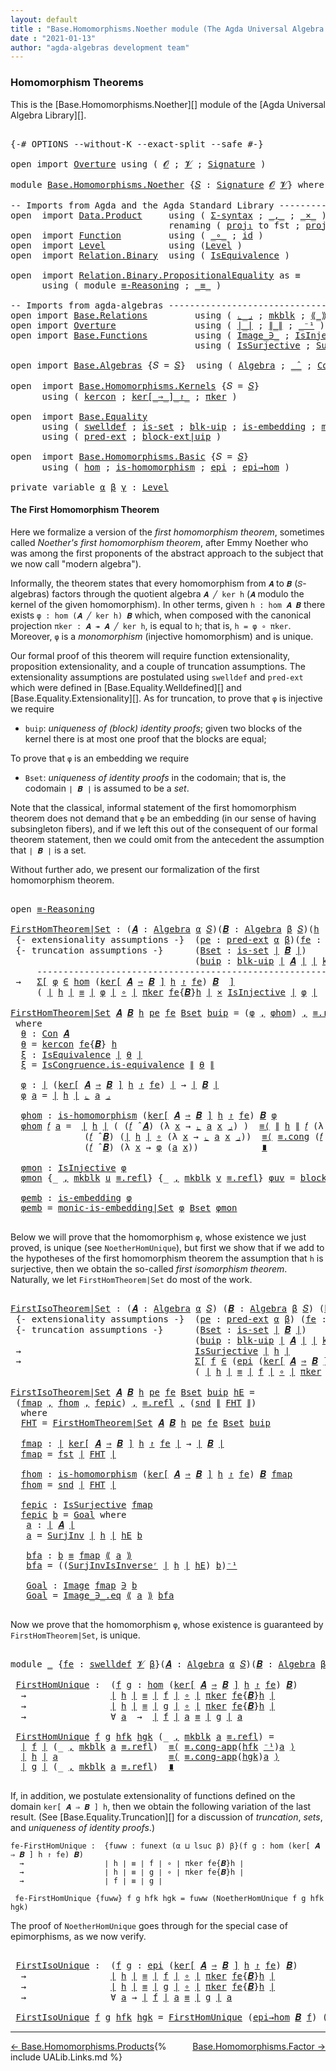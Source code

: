 ```yaml
---
layout: default
title : "Base.Homomorphisms.Noether module (The Agda Universal Algebra Library)"
date : "2021-01-13"
author: "agda-algebras development team"
---
```


### <a id="homomorphism-theorems">Homomorphism Theorems</a>

This is the [Base.Homomorphisms.Noether][] module of the [Agda Universal Algebra Library][].

<pre class="Agda">

<a id="337" class="Symbol">{-#</a> <a id="341" class="Keyword">OPTIONS</a> <a id="349" class="Pragma">--without-K</a> <a id="361" class="Pragma">--exact-split</a> <a id="375" class="Pragma">--safe</a> <a id="382" class="Symbol">#-}</a>

<a id="387" class="Keyword">open</a> <a id="392" class="Keyword">import</a> <a id="399" href="Overture.html" class="Module">Overture</a> <a id="408" class="Keyword">using</a> <a id="414" class="Symbol">(</a> <a id="416" href="Overture.Signatures.html#520" class="Generalizable">𝓞</a> <a id="418" class="Symbol">;</a> <a id="420" href="Overture.Signatures.html#522" class="Generalizable">𝓥</a> <a id="422" class="Symbol">;</a> <a id="424" href="Overture.Signatures.html#3171" class="Function">Signature</a> <a id="434" class="Symbol">)</a>

<a id="437" class="Keyword">module</a> <a id="444" href="Base.Homomorphisms.Noether.html" class="Module">Base.Homomorphisms.Noether</a> <a id="471" class="Symbol">{</a><a id="472" href="Base.Homomorphisms.Noether.html#472" class="Bound">𝑆</a> <a id="474" class="Symbol">:</a> <a id="476" href="Overture.Signatures.html#3171" class="Function">Signature</a> <a id="486" href="Overture.Signatures.html#520" class="Generalizable">𝓞</a> <a id="488" href="Overture.Signatures.html#522" class="Generalizable">𝓥</a><a id="489" class="Symbol">}</a> <a id="491" class="Keyword">where</a>

<a id="498" class="Comment">-- Imports from Agda and the Agda Standard Library ---------------------------------------</a>
<a id="589" class="Keyword">open</a>  <a id="595" class="Keyword">import</a> <a id="602" href="Data.Product.html" class="Module">Data.Product</a>     <a id="619" class="Keyword">using</a> <a id="625" class="Symbol">(</a> <a id="627" href="Data.Product.html#916" class="Function">Σ-syntax</a> <a id="636" class="Symbol">;</a> <a id="638" href="Agda.Builtin.Sigma.html#236" class="InductiveConstructor Operator">_,_</a> <a id="642" class="Symbol">;</a> <a id="644" href="Data.Product.html#1167" class="Function Operator">_×_</a> <a id="648" class="Symbol">)</a>
                              <a id="680" class="Keyword">renaming</a> <a id="689" class="Symbol">(</a> <a id="691" href="Agda.Builtin.Sigma.html#252" class="Field">proj₁</a> <a id="697" class="Symbol">to</a> <a id="700" class="Field">fst</a> <a id="704" class="Symbol">;</a> <a id="706" href="Agda.Builtin.Sigma.html#264" class="Field">proj₂</a> <a id="712" class="Symbol">to</a> <a id="715" class="Field">snd</a> <a id="719" class="Symbol">)</a>
<a id="721" class="Keyword">open</a>  <a id="727" class="Keyword">import</a> <a id="734" href="Function.html" class="Module">Function</a>         <a id="751" class="Keyword">using</a> <a id="757" class="Symbol">(</a> <a id="759" href="Function.Base.html#1031" class="Function Operator">_∘_</a> <a id="763" class="Symbol">;</a> <a id="765" href="Function.Base.html#615" class="Function">id</a> <a id="768" class="Symbol">)</a>
<a id="770" class="Keyword">open</a>  <a id="776" class="Keyword">import</a> <a id="783" href="Level.html" class="Module">Level</a>            <a id="800" class="Keyword">using</a> <a id="806" class="Symbol">(</a><a id="807" href="Agda.Primitive.html#597" class="Postulate">Level</a> <a id="813" class="Symbol">)</a>
<a id="815" class="Keyword">open</a>  <a id="821" class="Keyword">import</a> <a id="828" href="Relation.Binary.html" class="Module">Relation.Binary</a>  <a id="845" class="Keyword">using</a> <a id="851" class="Symbol">(</a> <a id="853" href="Relation.Binary.Structures.html#1522" class="Record">IsEquivalence</a> <a id="867" class="Symbol">)</a>

<a id="870" class="Keyword">open</a>  <a id="876" class="Keyword">import</a> <a id="883" href="Relation.Binary.PropositionalEquality.html" class="Module">Relation.Binary.PropositionalEquality</a> <a id="921" class="Symbol">as</a> <a id="924" class="Module">≡</a>
      <a id="932" class="Keyword">using</a> <a id="938" class="Symbol">(</a> <a id="940" class="Keyword">module</a> <a id="947" href="Relation.Binary.PropositionalEquality.Core.html#2708" class="Module">≡-Reasoning</a> <a id="959" class="Symbol">;</a> <a id="961" href="Agda.Builtin.Equality.html#151" class="Datatype Operator">_≡_</a> <a id="965" class="Symbol">)</a>

<a id="968" class="Comment">-- Imports from agda-algebras --------------------------------------------------------------</a>
<a id="1061" class="Keyword">open</a> <a id="1066" class="Keyword">import</a> <a id="1073" href="Base.Relations.html" class="Module">Base.Relations</a>         <a id="1096" class="Keyword">using</a> <a id="1102" class="Symbol">(</a> <a id="1104" href="Base.Relations.Quotients.html#5628" class="Function Operator">⌞_⌟</a> <a id="1108" class="Symbol">;</a> <a id="1110" href="Base.Relations.Quotients.html#4830" class="InductiveConstructor">mkblk</a> <a id="1116" class="Symbol">;</a> <a id="1118" href="Base.Relations.Quotients.html#5437" class="Function Operator">⟪_⟫</a> <a id="1122" class="Symbol">)</a>
<a id="1124" class="Keyword">open</a> <a id="1129" class="Keyword">import</a> <a id="1136" href="Overture.html" class="Module">Overture</a>               <a id="1159" class="Keyword">using</a> <a id="1165" class="Symbol">(</a> <a id="1167" href="Overture.Basic.html#4303" class="Function Operator">∣_∣</a> <a id="1171" class="Symbol">;</a> <a id="1173" href="Overture.Basic.html#4341" class="Function Operator">∥_∥</a> <a id="1177" class="Symbol">;</a> <a id="1179" href="Overture.Basic.html#4897" class="Function Operator">_⁻¹</a> <a id="1183" class="Symbol">)</a>
<a id="1185" class="Keyword">open</a> <a id="1190" class="Keyword">import</a> <a id="1197" href="Base.Functions.html" class="Module">Base.Functions</a>         <a id="1220" class="Keyword">using</a> <a id="1226" class="Symbol">(</a> <a id="1228" href="Base.Functions.Inverses.html#1136" class="Datatype Operator">Image_∋_</a> <a id="1237" class="Symbol">;</a> <a id="1239" href="Base.Functions.Injective.html#1273" class="Function">IsInjective</a> <a id="1251" class="Symbol">;</a> <a id="1253" href="Base.Functions.Surjective.html#2378" class="Function">SurjInv</a> <a id="1261" class="Symbol">)</a>
                                   <a id="1298" class="Keyword">using</a> <a id="1304" class="Symbol">(</a> <a id="1306" href="Base.Functions.Surjective.html#1759" class="Function">IsSurjective</a> <a id="1319" class="Symbol">;</a> <a id="1321" href="Base.Functions.Surjective.html#2688" class="Function">SurjInvIsInverseʳ</a> <a id="1339" class="Symbol">)</a>

<a id="1342" class="Keyword">open</a> <a id="1347" class="Keyword">import</a> <a id="1354" href="Base.Algebras.html" class="Module">Base.Algebras</a> <a id="1368" class="Symbol">{</a><a id="1369" class="Argument">𝑆</a> <a id="1371" class="Symbol">=</a> <a id="1373" href="Base.Homomorphisms.Noether.html#472" class="Bound">𝑆</a><a id="1374" class="Symbol">}</a>  <a id="1377" class="Keyword">using</a> <a id="1383" class="Symbol">(</a> <a id="1385" href="Base.Algebras.Basic.html#3051" class="Function">Algebra</a> <a id="1393" class="Symbol">;</a> <a id="1395" href="Base.Algebras.Basic.html#6152" class="Function Operator">_̂_</a> <a id="1399" class="Symbol">;</a> <a id="1401" href="Base.Algebras.Congruences.html#1999" class="Function">Con</a> <a id="1405" class="Symbol">;</a> <a id="1407" href="Base.Algebras.Congruences.html#1828" class="Record">IsCongruence</a> <a id="1420" class="Symbol">)</a>

<a id="1423" class="Keyword">open</a>  <a id="1429" class="Keyword">import</a> <a id="1436" href="Base.Homomorphisms.Kernels.html" class="Module">Base.Homomorphisms.Kernels</a> <a id="1463" class="Symbol">{</a><a id="1464" class="Argument">𝑆</a> <a id="1466" class="Symbol">=</a> <a id="1468" href="Base.Homomorphisms.Noether.html#472" class="Bound">𝑆</a><a id="1469" class="Symbol">}</a>
      <a id="1477" class="Keyword">using</a> <a id="1483" class="Symbol">(</a> <a id="1485" href="Base.Homomorphisms.Kernels.html#2368" class="Function">kercon</a> <a id="1492" class="Symbol">;</a> <a id="1494" href="Base.Homomorphisms.Kernels.html#2774" class="Function Operator">ker[_⇒_]_↾_</a> <a id="1506" class="Symbol">;</a> <a id="1508" href="Base.Homomorphisms.Kernels.html#4274" class="Function">πker</a> <a id="1513" class="Symbol">)</a>

<a id="1516" class="Keyword">open</a>  <a id="1522" class="Keyword">import</a> <a id="1529" href="Base.Equality.html" class="Module">Base.Equality</a>
      <a id="1549" class="Keyword">using</a> <a id="1555" class="Symbol">(</a> <a id="1557" href="Base.Equality.Welldefined.html#2509" class="Function">swelldef</a> <a id="1566" class="Symbol">;</a> <a id="1568" href="Base.Equality.Truncation.html#6603" class="Function">is-set</a> <a id="1575" class="Symbol">;</a> <a id="1577" href="Base.Equality.Truncation.html#10874" class="Function">blk-uip</a> <a id="1585" class="Symbol">;</a> <a id="1587" href="Base.Equality.Truncation.html#7378" class="Function">is-embedding</a> <a id="1600" class="Symbol">;</a> <a id="1602" href="Base.Equality.Truncation.html#9443" class="Function">monic-is-embedding|Set</a> <a id="1625" class="Symbol">)</a>
      <a id="1633" class="Keyword">using</a> <a id="1639" class="Symbol">(</a> <a id="1641" href="Base.Equality.Extensionality.html#3021" class="Function">pred-ext</a> <a id="1650" class="Symbol">;</a> <a id="1652" href="Base.Equality.Extensionality.html#4611" class="Function">block-ext|uip</a> <a id="1666" class="Symbol">)</a>

<a id="1669" class="Keyword">open</a>  <a id="1675" class="Keyword">import</a> <a id="1682" href="Base.Homomorphisms.Basic.html" class="Module">Base.Homomorphisms.Basic</a> <a id="1707" class="Symbol">{</a><a id="1708" class="Argument">𝑆</a> <a id="1710" class="Symbol">=</a> <a id="1712" href="Base.Homomorphisms.Noether.html#472" class="Bound">𝑆</a><a id="1713" class="Symbol">}</a>
      <a id="1721" class="Keyword">using</a> <a id="1727" class="Symbol">(</a> <a id="1729" href="Base.Homomorphisms.Basic.html#2738" class="Function">hom</a> <a id="1733" class="Symbol">;</a> <a id="1735" href="Base.Homomorphisms.Basic.html#2629" class="Function">is-homomorphism</a> <a id="1751" class="Symbol">;</a> <a id="1753" href="Base.Homomorphisms.Basic.html#4313" class="Function">epi</a> <a id="1757" class="Symbol">;</a> <a id="1759" href="Base.Homomorphisms.Basic.html#4774" class="Function">epi→hom</a> <a id="1767" class="Symbol">)</a>

<a id="1770" class="Keyword">private</a> <a id="1778" class="Keyword">variable</a> <a id="1787" href="Base.Homomorphisms.Noether.html#1787" class="Generalizable">α</a> <a id="1789" href="Base.Homomorphisms.Noether.html#1789" class="Generalizable">β</a> <a id="1791" href="Base.Homomorphisms.Noether.html#1791" class="Generalizable">γ</a> <a id="1793" class="Symbol">:</a> <a id="1795" href="Agda.Primitive.html#597" class="Postulate">Level</a>
</pre>


#### <a id="the-first-homomorphism-theorem">The First Homomorphism Theorem</a>

Here we formalize a version of the *first homomorphism theorem*, sometimes called
*Noether's first homomorphism theorem*, after Emmy Noether who was among the first
proponents of the abstract approach to the subject that we now call "modern algebra").

Informally, the theorem states that every homomorphism from `𝑨` to `𝑩` (`𝑆`-algebras)
factors through the quotient algebra `𝑨 ╱ ker h` (`𝑨` modulo the kernel of the given
homomorphism).  In other terms, given `h : hom 𝑨 𝑩` there exists `φ : hom (𝑨 ╱ ker h) 𝑩`
which, when composed with the canonical projection `πker : 𝑨 ↠ 𝑨 ╱ ker h`, is equal to
`h`; that is, `h = φ ∘ πker`.  Moreover, `φ` is a *monomorphism* (injective homomorphism)
and is unique.

Our formal proof of this theorem will require function extensionality, proposition
extensionality, and a couple of truncation assumptions.  The extensionality
assumptions are postulated using `swelldef` and `pred-ext` which were defined
in [Base.Equality.Welldefined][] and [Base.Equality.Extensionality][]. As for
truncation, to prove that `φ` is injective we require

+   `buip`: *uniqueness of (block) identity proofs*; given two blocks of the kernel
    there is at most one proof that the blocks are equal;

To prove that `φ` is an embedding we require

+  `Bset`: *uniqueness of identity proofs* in the codomain; that is, the codomain
   `∣ 𝑩 ∣` is assumed to be a *set*.

Note that the classical, informal statement of the first homomorphism theorem does not
demand that `φ` be an embedding (in our sense of having subsingleton fibers), and if
we left this out of the consequent of our formal theorem statement, then we could omit
from the antecedent the assumption that `∣ 𝑩 ∣` is a set.

Without further ado, we present our formalization of the first homomorphism theorem.

<pre class="Agda">

<a id="3697" class="Keyword">open</a> <a id="3702" href="Relation.Binary.PropositionalEquality.Core.html#2708" class="Module">≡-Reasoning</a>

<a id="FirstHomTheorem|Set"></a><a id="3715" href="Base.Homomorphisms.Noether.html#3715" class="Function">FirstHomTheorem|Set</a> <a id="3735" class="Symbol">:</a> <a id="3737" class="Symbol">(</a><a id="3738" href="Base.Homomorphisms.Noether.html#3738" class="Bound">𝑨</a> <a id="3740" class="Symbol">:</a> <a id="3742" href="Base.Algebras.Basic.html#3051" class="Function">Algebra</a> <a id="3750" href="Base.Homomorphisms.Noether.html#1787" class="Generalizable">α</a> <a id="3752" href="Base.Homomorphisms.Noether.html#472" class="Bound">𝑆</a><a id="3753" class="Symbol">)(</a><a id="3755" href="Base.Homomorphisms.Noether.html#3755" class="Bound">𝑩</a> <a id="3757" class="Symbol">:</a> <a id="3759" href="Base.Algebras.Basic.html#3051" class="Function">Algebra</a> <a id="3767" href="Base.Homomorphisms.Noether.html#1789" class="Generalizable">β</a> <a id="3769" href="Base.Homomorphisms.Noether.html#472" class="Bound">𝑆</a><a id="3770" class="Symbol">)(</a><a id="3772" href="Base.Homomorphisms.Noether.html#3772" class="Bound">h</a> <a id="3774" class="Symbol">:</a> <a id="3776" href="Base.Homomorphisms.Basic.html#2738" class="Function">hom</a> <a id="3780" href="Base.Homomorphisms.Noether.html#3738" class="Bound">𝑨</a> <a id="3782" href="Base.Homomorphisms.Noether.html#3755" class="Bound">𝑩</a><a id="3783" class="Symbol">)</a>
 <a id="3786" class="Comment">{- extensionality assumptions -}</a>  <a id="3820" class="Symbol">(</a><a id="3821" href="Base.Homomorphisms.Noether.html#3821" class="Bound">pe</a> <a id="3824" class="Symbol">:</a> <a id="3826" href="Base.Equality.Extensionality.html#3021" class="Function">pred-ext</a> <a id="3835" href="Base.Homomorphisms.Noether.html#1787" class="Generalizable">α</a> <a id="3837" href="Base.Homomorphisms.Noether.html#1789" class="Generalizable">β</a><a id="3838" class="Symbol">)(</a><a id="3840" href="Base.Homomorphisms.Noether.html#3840" class="Bound">fe</a> <a id="3843" class="Symbol">:</a> <a id="3845" href="Base.Equality.Welldefined.html#2509" class="Function">swelldef</a> <a id="3854" href="Base.Homomorphisms.Noether.html#488" class="Bound">𝓥</a> <a id="3856" href="Base.Homomorphisms.Noether.html#1789" class="Generalizable">β</a><a id="3857" class="Symbol">)</a>
 <a id="3860" class="Comment">{- truncation assumptions -}</a>      <a id="3894" class="Symbol">(</a><a id="3895" href="Base.Homomorphisms.Noether.html#3895" class="Bound">Bset</a> <a id="3900" class="Symbol">:</a> <a id="3902" href="Base.Equality.Truncation.html#6603" class="Function">is-set</a> <a id="3909" href="Overture.Basic.html#4303" class="Function Operator">∣</a> <a id="3911" href="Base.Homomorphisms.Noether.html#3755" class="Bound">𝑩</a> <a id="3913" href="Overture.Basic.html#4303" class="Function Operator">∣</a><a id="3914" class="Symbol">)</a>
                                   <a id="3951" class="Symbol">(</a><a id="3952" href="Base.Homomorphisms.Noether.html#3952" class="Bound">buip</a> <a id="3957" class="Symbol">:</a> <a id="3959" href="Base.Equality.Truncation.html#10874" class="Function">blk-uip</a> <a id="3967" href="Overture.Basic.html#4303" class="Function Operator">∣</a> <a id="3969" href="Base.Homomorphisms.Noether.html#3738" class="Bound">𝑨</a> <a id="3971" href="Overture.Basic.html#4303" class="Function Operator">∣</a> <a id="3973" href="Overture.Basic.html#4303" class="Function Operator">∣</a> <a id="3975" href="Base.Homomorphisms.Kernels.html#2368" class="Function">kercon</a> <a id="3982" href="Base.Homomorphisms.Noether.html#3840" class="Bound">fe</a> <a id="3985" class="Symbol">{</a><a id="3986" href="Base.Homomorphisms.Noether.html#3755" class="Bound">𝑩</a><a id="3987" class="Symbol">}</a> <a id="3989" href="Base.Homomorphisms.Noether.html#3772" class="Bound">h</a> <a id="3991" href="Overture.Basic.html#4303" class="Function Operator">∣</a><a id="3992" class="Symbol">)</a>
     <a id="3999" class="Comment">-------------------------------------------------------------------------</a>
 <a id="4074" class="Symbol">→</a>   <a id="4078" href="Data.Product.html#916" class="Function">Σ[</a> <a id="4081" href="Base.Homomorphisms.Noether.html#4081" class="Bound">φ</a> <a id="4083" href="Data.Product.html#916" class="Function">∈</a> <a id="4085" href="Base.Homomorphisms.Basic.html#2738" class="Function">hom</a> <a id="4089" class="Symbol">(</a><a id="4090" href="Base.Homomorphisms.Kernels.html#2774" class="Function Operator">ker[</a> <a id="4095" href="Base.Homomorphisms.Noether.html#3738" class="Bound">𝑨</a> <a id="4097" href="Base.Homomorphisms.Kernels.html#2774" class="Function Operator">⇒</a> <a id="4099" href="Base.Homomorphisms.Noether.html#3755" class="Bound">𝑩</a> <a id="4101" href="Base.Homomorphisms.Kernels.html#2774" class="Function Operator">]</a> <a id="4103" href="Base.Homomorphisms.Noether.html#3772" class="Bound">h</a> <a id="4105" href="Base.Homomorphisms.Kernels.html#2774" class="Function Operator">↾</a> <a id="4107" href="Base.Homomorphisms.Noether.html#3840" class="Bound">fe</a><a id="4109" class="Symbol">)</a> <a id="4111" href="Base.Homomorphisms.Noether.html#3755" class="Bound">𝑩</a>  <a id="4114" href="Data.Product.html#916" class="Function">]</a>
     <a id="4121" class="Symbol">(</a> <a id="4123" href="Overture.Basic.html#4303" class="Function Operator">∣</a> <a id="4125" href="Base.Homomorphisms.Noether.html#3772" class="Bound">h</a> <a id="4127" href="Overture.Basic.html#4303" class="Function Operator">∣</a> <a id="4129" href="Agda.Builtin.Equality.html#151" class="Datatype Operator">≡</a> <a id="4131" href="Overture.Basic.html#4303" class="Function Operator">∣</a> <a id="4133" href="Base.Homomorphisms.Noether.html#4081" class="Bound">φ</a> <a id="4135" href="Overture.Basic.html#4303" class="Function Operator">∣</a> <a id="4137" href="Function.Base.html#1031" class="Function Operator">∘</a> <a id="4139" href="Overture.Basic.html#4303" class="Function Operator">∣</a> <a id="4141" href="Base.Homomorphisms.Kernels.html#4274" class="Function">πker</a> <a id="4146" href="Base.Homomorphisms.Noether.html#3840" class="Bound">fe</a><a id="4148" class="Symbol">{</a><a id="4149" href="Base.Homomorphisms.Noether.html#3755" class="Bound">𝑩</a><a id="4150" class="Symbol">}</a><a id="4151" href="Base.Homomorphisms.Noether.html#3772" class="Bound">h</a> <a id="4153" href="Overture.Basic.html#4303" class="Function Operator">∣</a> <a id="4155" href="Data.Product.html#1167" class="Function Operator">×</a> <a id="4157" href="Base.Functions.Injective.html#1273" class="Function">IsInjective</a> <a id="4169" href="Overture.Basic.html#4303" class="Function Operator">∣</a> <a id="4171" href="Base.Homomorphisms.Noether.html#4081" class="Bound">φ</a> <a id="4173" href="Overture.Basic.html#4303" class="Function Operator">∣</a>  <a id="4176" href="Data.Product.html#1167" class="Function Operator">×</a>  <a id="4179" href="Base.Equality.Truncation.html#7378" class="Function">is-embedding</a> <a id="4192" href="Overture.Basic.html#4303" class="Function Operator">∣</a> <a id="4194" href="Base.Homomorphisms.Noether.html#4081" class="Bound">φ</a> <a id="4196" href="Overture.Basic.html#4303" class="Function Operator">∣</a>  <a id="4199" class="Symbol">)</a>

<a id="4202" href="Base.Homomorphisms.Noether.html#3715" class="Function">FirstHomTheorem|Set</a> <a id="4222" href="Base.Homomorphisms.Noether.html#4222" class="Bound">𝑨</a> <a id="4224" href="Base.Homomorphisms.Noether.html#4224" class="Bound">𝑩</a> <a id="4226" href="Base.Homomorphisms.Noether.html#4226" class="Bound">h</a> <a id="4228" href="Base.Homomorphisms.Noether.html#4228" class="Bound">pe</a> <a id="4231" href="Base.Homomorphisms.Noether.html#4231" class="Bound">fe</a> <a id="4234" href="Base.Homomorphisms.Noether.html#4234" class="Bound">Bset</a> <a id="4239" href="Base.Homomorphisms.Noether.html#4239" class="Bound">buip</a> <a id="4244" class="Symbol">=</a> <a id="4246" class="Symbol">(</a><a id="4247" href="Base.Homomorphisms.Noether.html#4389" class="Function">φ</a> <a id="4249" href="Agda.Builtin.Sigma.html#236" class="InductiveConstructor Operator">,</a> <a id="4251" href="Base.Homomorphisms.Noether.html#4450" class="Function">φhom</a><a id="4255" class="Symbol">)</a> <a id="4257" href="Agda.Builtin.Sigma.html#236" class="InductiveConstructor Operator">,</a> <a id="4259" href="Agda.Builtin.Equality.html#208" class="InductiveConstructor">≡.refl</a> <a id="4266" href="Agda.Builtin.Sigma.html#236" class="InductiveConstructor Operator">,</a> <a id="4268" href="Base.Homomorphisms.Noether.html#4712" class="Function">φmon</a> <a id="4273" href="Agda.Builtin.Sigma.html#236" class="InductiveConstructor Operator">,</a> <a id="4275" href="Base.Homomorphisms.Noether.html#4819" class="Function">φemb</a>
 <a id="4281" class="Keyword">where</a>
  <a id="4289" href="Base.Homomorphisms.Noether.html#4289" class="Function">θ</a> <a id="4291" class="Symbol">:</a> <a id="4293" href="Base.Algebras.Congruences.html#1999" class="Function">Con</a> <a id="4297" href="Base.Homomorphisms.Noether.html#4222" class="Bound">𝑨</a>
  <a id="4301" href="Base.Homomorphisms.Noether.html#4289" class="Function">θ</a> <a id="4303" class="Symbol">=</a> <a id="4305" href="Base.Homomorphisms.Kernels.html#2368" class="Function">kercon</a> <a id="4312" href="Base.Homomorphisms.Noether.html#4231" class="Bound">fe</a><a id="4314" class="Symbol">{</a><a id="4315" href="Base.Homomorphisms.Noether.html#4224" class="Bound">𝑩</a><a id="4316" class="Symbol">}</a> <a id="4318" href="Base.Homomorphisms.Noether.html#4226" class="Bound">h</a>
  <a id="4322" href="Base.Homomorphisms.Noether.html#4322" class="Function">ξ</a> <a id="4324" class="Symbol">:</a> <a id="4326" href="Relation.Binary.Structures.html#1522" class="Record">IsEquivalence</a> <a id="4340" href="Overture.Basic.html#4303" class="Function Operator">∣</a> <a id="4342" href="Base.Homomorphisms.Noether.html#4289" class="Function">θ</a> <a id="4344" href="Overture.Basic.html#4303" class="Function Operator">∣</a>
  <a id="4348" href="Base.Homomorphisms.Noether.html#4322" class="Function">ξ</a> <a id="4350" class="Symbol">=</a> <a id="4352" href="Base.Algebras.Congruences.html#1931" class="Field">IsCongruence.is-equivalence</a> <a id="4380" href="Overture.Basic.html#4341" class="Function Operator">∥</a> <a id="4382" href="Base.Homomorphisms.Noether.html#4289" class="Function">θ</a> <a id="4384" href="Overture.Basic.html#4341" class="Function Operator">∥</a>

  <a id="4389" href="Base.Homomorphisms.Noether.html#4389" class="Function">φ</a> <a id="4391" class="Symbol">:</a> <a id="4393" href="Overture.Basic.html#4303" class="Function Operator">∣</a> <a id="4395" class="Symbol">(</a><a id="4396" href="Base.Homomorphisms.Kernels.html#2774" class="Function Operator">ker[</a> <a id="4401" href="Base.Homomorphisms.Noether.html#4222" class="Bound">𝑨</a> <a id="4403" href="Base.Homomorphisms.Kernels.html#2774" class="Function Operator">⇒</a> <a id="4405" href="Base.Homomorphisms.Noether.html#4224" class="Bound">𝑩</a> <a id="4407" href="Base.Homomorphisms.Kernels.html#2774" class="Function Operator">]</a> <a id="4409" href="Base.Homomorphisms.Noether.html#4226" class="Bound">h</a> <a id="4411" href="Base.Homomorphisms.Kernels.html#2774" class="Function Operator">↾</a> <a id="4413" href="Base.Homomorphisms.Noether.html#4231" class="Bound">fe</a><a id="4415" class="Symbol">)</a> <a id="4417" href="Overture.Basic.html#4303" class="Function Operator">∣</a> <a id="4419" class="Symbol">→</a> <a id="4421" href="Overture.Basic.html#4303" class="Function Operator">∣</a> <a id="4423" href="Base.Homomorphisms.Noether.html#4224" class="Bound">𝑩</a> <a id="4425" href="Overture.Basic.html#4303" class="Function Operator">∣</a>
  <a id="4429" href="Base.Homomorphisms.Noether.html#4389" class="Function">φ</a> <a id="4431" href="Base.Homomorphisms.Noether.html#4431" class="Bound">a</a> <a id="4433" class="Symbol">=</a> <a id="4435" href="Overture.Basic.html#4303" class="Function Operator">∣</a> <a id="4437" href="Base.Homomorphisms.Noether.html#4226" class="Bound">h</a> <a id="4439" href="Overture.Basic.html#4303" class="Function Operator">∣</a> <a id="4441" href="Base.Relations.Quotients.html#5628" class="Function Operator">⌞</a> <a id="4443" href="Base.Homomorphisms.Noether.html#4431" class="Bound">a</a> <a id="4445" href="Base.Relations.Quotients.html#5628" class="Function Operator">⌟</a>

  <a id="4450" href="Base.Homomorphisms.Noether.html#4450" class="Function">φhom</a> <a id="4455" class="Symbol">:</a> <a id="4457" href="Base.Homomorphisms.Basic.html#2629" class="Function">is-homomorphism</a> <a id="4473" class="Symbol">(</a><a id="4474" href="Base.Homomorphisms.Kernels.html#2774" class="Function Operator">ker[</a> <a id="4479" href="Base.Homomorphisms.Noether.html#4222" class="Bound">𝑨</a> <a id="4481" href="Base.Homomorphisms.Kernels.html#2774" class="Function Operator">⇒</a> <a id="4483" href="Base.Homomorphisms.Noether.html#4224" class="Bound">𝑩</a> <a id="4485" href="Base.Homomorphisms.Kernels.html#2774" class="Function Operator">]</a> <a id="4487" href="Base.Homomorphisms.Noether.html#4226" class="Bound">h</a> <a id="4489" href="Base.Homomorphisms.Kernels.html#2774" class="Function Operator">↾</a> <a id="4491" href="Base.Homomorphisms.Noether.html#4231" class="Bound">fe</a><a id="4493" class="Symbol">)</a> <a id="4495" href="Base.Homomorphisms.Noether.html#4224" class="Bound">𝑩</a> <a id="4497" href="Base.Homomorphisms.Noether.html#4389" class="Function">φ</a>
  <a id="4501" href="Base.Homomorphisms.Noether.html#4450" class="Function">φhom</a> <a id="4506" href="Base.Homomorphisms.Noether.html#4506" class="Bound">𝑓</a> <a id="4508" href="Base.Homomorphisms.Noether.html#4508" class="Bound">a</a> <a id="4510" class="Symbol">=</a>  <a id="4513" href="Overture.Basic.html#4303" class="Function Operator">∣</a> <a id="4515" href="Base.Homomorphisms.Noether.html#4226" class="Bound">h</a> <a id="4517" href="Overture.Basic.html#4303" class="Function Operator">∣</a> <a id="4519" class="Symbol">(</a> <a id="4521" class="Symbol">(</a><a id="4522" href="Base.Homomorphisms.Noether.html#4506" class="Bound">𝑓</a> <a id="4524" href="Base.Algebras.Basic.html#6152" class="Function Operator">̂</a> <a id="4526" href="Base.Homomorphisms.Noether.html#4222" class="Bound">𝑨</a><a id="4527" class="Symbol">)</a> <a id="4529" class="Symbol">(λ</a> <a id="4532" href="Base.Homomorphisms.Noether.html#4532" class="Bound">x</a> <a id="4534" class="Symbol">→</a> <a id="4536" href="Base.Relations.Quotients.html#5628" class="Function Operator">⌞</a> <a id="4538" href="Base.Homomorphisms.Noether.html#4508" class="Bound">a</a> <a id="4540" href="Base.Homomorphisms.Noether.html#4532" class="Bound">x</a> <a id="4542" href="Base.Relations.Quotients.html#5628" class="Function Operator">⌟</a><a id="4543" class="Symbol">)</a> <a id="4545" class="Symbol">)</a>  <a id="4548" href="Relation.Binary.PropositionalEquality.Core.html#2923" class="Function">≡⟨</a> <a id="4551" href="Overture.Basic.html#4341" class="Function Operator">∥</a> <a id="4553" href="Base.Homomorphisms.Noether.html#4226" class="Bound">h</a> <a id="4555" href="Overture.Basic.html#4341" class="Function Operator">∥</a> <a id="4557" href="Base.Homomorphisms.Noether.html#4506" class="Bound">𝑓</a> <a id="4559" class="Symbol">(λ</a> <a id="4562" href="Base.Homomorphisms.Noether.html#4562" class="Bound">x</a> <a id="4564" class="Symbol">→</a> <a id="4566" href="Base.Relations.Quotients.html#5628" class="Function Operator">⌞</a> <a id="4568" href="Base.Homomorphisms.Noether.html#4508" class="Bound">a</a> <a id="4570" href="Base.Homomorphisms.Noether.html#4562" class="Bound">x</a> <a id="4572" href="Base.Relations.Quotients.html#5628" class="Function Operator">⌟</a><a id="4573" class="Symbol">)</a>  <a id="4576" href="Relation.Binary.PropositionalEquality.Core.html#2923" class="Function">⟩</a>
              <a id="4592" class="Symbol">(</a><a id="4593" href="Base.Homomorphisms.Noether.html#4506" class="Bound">𝑓</a> <a id="4595" href="Base.Algebras.Basic.html#6152" class="Function Operator">̂</a> <a id="4597" href="Base.Homomorphisms.Noether.html#4224" class="Bound">𝑩</a><a id="4598" class="Symbol">)</a> <a id="4600" class="Symbol">(</a><a id="4601" href="Overture.Basic.html#4303" class="Function Operator">∣</a> <a id="4603" href="Base.Homomorphisms.Noether.html#4226" class="Bound">h</a> <a id="4605" href="Overture.Basic.html#4303" class="Function Operator">∣</a> <a id="4607" href="Function.Base.html#1031" class="Function Operator">∘</a> <a id="4609" class="Symbol">(λ</a> <a id="4612" href="Base.Homomorphisms.Noether.html#4612" class="Bound">x</a> <a id="4614" class="Symbol">→</a> <a id="4616" href="Base.Relations.Quotients.html#5628" class="Function Operator">⌞</a> <a id="4618" href="Base.Homomorphisms.Noether.html#4508" class="Bound">a</a> <a id="4620" href="Base.Homomorphisms.Noether.html#4612" class="Bound">x</a> <a id="4622" href="Base.Relations.Quotients.html#5628" class="Function Operator">⌟</a><a id="4623" class="Symbol">))</a>  <a id="4627" href="Relation.Binary.PropositionalEquality.Core.html#2923" class="Function">≡⟨</a> <a id="4630" href="Relation.Binary.PropositionalEquality.Core.html#1130" class="Function">≡.cong</a> <a id="4637" class="Symbol">(</a><a id="4638" href="Base.Homomorphisms.Noether.html#4506" class="Bound">𝑓</a> <a id="4640" href="Base.Algebras.Basic.html#6152" class="Function Operator">̂</a> <a id="4642" href="Base.Homomorphisms.Noether.html#4224" class="Bound">𝑩</a><a id="4643" class="Symbol">)</a> <a id="4645" href="Agda.Builtin.Equality.html#208" class="InductiveConstructor">≡.refl</a>     <a id="4656" href="Relation.Binary.PropositionalEquality.Core.html#2923" class="Function">⟩</a>
              <a id="4672" class="Symbol">(</a><a id="4673" href="Base.Homomorphisms.Noether.html#4506" class="Bound">𝑓</a> <a id="4675" href="Base.Algebras.Basic.html#6152" class="Function Operator">̂</a> <a id="4677" href="Base.Homomorphisms.Noether.html#4224" class="Bound">𝑩</a><a id="4678" class="Symbol">)</a> <a id="4680" class="Symbol">(λ</a> <a id="4683" href="Base.Homomorphisms.Noether.html#4683" class="Bound">x</a> <a id="4685" class="Symbol">→</a> <a id="4687" href="Base.Homomorphisms.Noether.html#4389" class="Function">φ</a> <a id="4689" class="Symbol">(</a><a id="4690" href="Base.Homomorphisms.Noether.html#4508" class="Bound">a</a> <a id="4692" href="Base.Homomorphisms.Noether.html#4683" class="Bound">x</a><a id="4693" class="Symbol">))</a>            <a id="4707" href="Relation.Binary.PropositionalEquality.Core.html#3105" class="Function Operator">∎</a>

  <a id="4712" href="Base.Homomorphisms.Noether.html#4712" class="Function">φmon</a> <a id="4717" class="Symbol">:</a> <a id="4719" href="Base.Functions.Injective.html#1273" class="Function">IsInjective</a> <a id="4731" href="Base.Homomorphisms.Noether.html#4389" class="Function">φ</a>
  <a id="4735" href="Base.Homomorphisms.Noether.html#4712" class="Function">φmon</a> <a id="4740" class="Symbol">{_</a> <a id="4743" href="Agda.Builtin.Sigma.html#236" class="InductiveConstructor Operator">,</a> <a id="4745" href="Base.Relations.Quotients.html#4830" class="InductiveConstructor">mkblk</a> <a id="4751" href="Base.Homomorphisms.Noether.html#4751" class="Bound">u</a> <a id="4753" href="Agda.Builtin.Equality.html#208" class="InductiveConstructor">≡.refl</a><a id="4759" class="Symbol">}</a> <a id="4761" class="Symbol">{_</a> <a id="4764" href="Agda.Builtin.Sigma.html#236" class="InductiveConstructor Operator">,</a> <a id="4766" href="Base.Relations.Quotients.html#4830" class="InductiveConstructor">mkblk</a> <a id="4772" href="Base.Homomorphisms.Noether.html#4772" class="Bound">v</a> <a id="4774" href="Agda.Builtin.Equality.html#208" class="InductiveConstructor">≡.refl</a><a id="4780" class="Symbol">}</a> <a id="4782" href="Base.Homomorphisms.Noether.html#4782" class="Bound">φuv</a> <a id="4786" class="Symbol">=</a> <a id="4788" href="Base.Equality.Extensionality.html#4611" class="Function">block-ext|uip</a> <a id="4802" href="Base.Homomorphisms.Noether.html#4228" class="Bound">pe</a> <a id="4805" href="Base.Homomorphisms.Noether.html#4239" class="Bound">buip</a> <a id="4810" href="Base.Homomorphisms.Noether.html#4322" class="Function">ξ</a> <a id="4812" href="Base.Homomorphisms.Noether.html#4782" class="Bound">φuv</a>

  <a id="4819" href="Base.Homomorphisms.Noether.html#4819" class="Function">φemb</a> <a id="4824" class="Symbol">:</a> <a id="4826" href="Base.Equality.Truncation.html#7378" class="Function">is-embedding</a> <a id="4839" href="Base.Homomorphisms.Noether.html#4389" class="Function">φ</a>
  <a id="4843" href="Base.Homomorphisms.Noether.html#4819" class="Function">φemb</a> <a id="4848" class="Symbol">=</a> <a id="4850" href="Base.Equality.Truncation.html#9443" class="Function">monic-is-embedding|Set</a> <a id="4873" href="Base.Homomorphisms.Noether.html#4389" class="Function">φ</a> <a id="4875" href="Base.Homomorphisms.Noether.html#4234" class="Bound">Bset</a> <a id="4880" href="Base.Homomorphisms.Noether.html#4712" class="Function">φmon</a>

</pre>

Below we will prove that the homomorphism `φ`, whose existence we just proved, is
unique (see `NoetherHomUnique`), but first we show that if we add to the hypotheses
of the first homomorphism theorem the assumption that `h` is surjective, then we
obtain the so-called *first isomorphism theorem*.  Naturally, we let
`FirstHomTheorem|Set` do most of the work.

<pre class="Agda">

<a id="FirstIsoTheorem|Set"></a><a id="5272" href="Base.Homomorphisms.Noether.html#5272" class="Function">FirstIsoTheorem|Set</a> <a id="5292" class="Symbol">:</a> <a id="5294" class="Symbol">(</a><a id="5295" href="Base.Homomorphisms.Noether.html#5295" class="Bound">𝑨</a> <a id="5297" class="Symbol">:</a> <a id="5299" href="Base.Algebras.Basic.html#3051" class="Function">Algebra</a> <a id="5307" href="Base.Homomorphisms.Noether.html#1787" class="Generalizable">α</a> <a id="5309" href="Base.Homomorphisms.Noether.html#472" class="Bound">𝑆</a><a id="5310" class="Symbol">)</a> <a id="5312" class="Symbol">(</a><a id="5313" href="Base.Homomorphisms.Noether.html#5313" class="Bound">𝑩</a> <a id="5315" class="Symbol">:</a> <a id="5317" href="Base.Algebras.Basic.html#3051" class="Function">Algebra</a> <a id="5325" href="Base.Homomorphisms.Noether.html#1789" class="Generalizable">β</a> <a id="5327" href="Base.Homomorphisms.Noether.html#472" class="Bound">𝑆</a><a id="5328" class="Symbol">)</a> <a id="5330" class="Symbol">(</a><a id="5331" href="Base.Homomorphisms.Noether.html#5331" class="Bound">h</a> <a id="5333" class="Symbol">:</a> <a id="5335" href="Base.Homomorphisms.Basic.html#2738" class="Function">hom</a> <a id="5339" href="Base.Homomorphisms.Noether.html#5295" class="Bound">𝑨</a> <a id="5341" href="Base.Homomorphisms.Noether.html#5313" class="Bound">𝑩</a><a id="5342" class="Symbol">)</a>
 <a id="5345" class="Comment">{- extensionality assumptions -}</a>  <a id="5379" class="Symbol">(</a><a id="5380" href="Base.Homomorphisms.Noether.html#5380" class="Bound">pe</a> <a id="5383" class="Symbol">:</a> <a id="5385" href="Base.Equality.Extensionality.html#3021" class="Function">pred-ext</a> <a id="5394" href="Base.Homomorphisms.Noether.html#1787" class="Generalizable">α</a> <a id="5396" href="Base.Homomorphisms.Noether.html#1789" class="Generalizable">β</a><a id="5397" class="Symbol">)</a> <a id="5399" class="Symbol">(</a><a id="5400" href="Base.Homomorphisms.Noether.html#5400" class="Bound">fe</a> <a id="5403" class="Symbol">:</a> <a id="5405" href="Base.Equality.Welldefined.html#2509" class="Function">swelldef</a> <a id="5414" href="Base.Homomorphisms.Noether.html#488" class="Bound">𝓥</a> <a id="5416" href="Base.Homomorphisms.Noether.html#1789" class="Generalizable">β</a><a id="5417" class="Symbol">)</a>
 <a id="5420" class="Comment">{- truncation assumptions -}</a>      <a id="5454" class="Symbol">(</a><a id="5455" href="Base.Homomorphisms.Noether.html#5455" class="Bound">Bset</a> <a id="5460" class="Symbol">:</a> <a id="5462" href="Base.Equality.Truncation.html#6603" class="Function">is-set</a> <a id="5469" href="Overture.Basic.html#4303" class="Function Operator">∣</a> <a id="5471" href="Base.Homomorphisms.Noether.html#5313" class="Bound">𝑩</a> <a id="5473" href="Overture.Basic.html#4303" class="Function Operator">∣</a><a id="5474" class="Symbol">)</a>
                                   <a id="5511" class="Symbol">(</a><a id="5512" href="Base.Homomorphisms.Noether.html#5512" class="Bound">buip</a> <a id="5517" class="Symbol">:</a> <a id="5519" href="Base.Equality.Truncation.html#10874" class="Function">blk-uip</a> <a id="5527" href="Overture.Basic.html#4303" class="Function Operator">∣</a> <a id="5529" href="Base.Homomorphisms.Noether.html#5295" class="Bound">𝑨</a> <a id="5531" href="Overture.Basic.html#4303" class="Function Operator">∣</a> <a id="5533" href="Overture.Basic.html#4303" class="Function Operator">∣</a> <a id="5535" href="Base.Homomorphisms.Kernels.html#2368" class="Function">kercon</a> <a id="5542" href="Base.Homomorphisms.Noether.html#5400" class="Bound">fe</a><a id="5544" class="Symbol">{</a><a id="5545" href="Base.Homomorphisms.Noether.html#5313" class="Bound">𝑩</a><a id="5546" class="Symbol">}</a><a id="5547" href="Base.Homomorphisms.Noether.html#5331" class="Bound">h</a> <a id="5549" href="Overture.Basic.html#4303" class="Function Operator">∣</a><a id="5550" class="Symbol">)</a>
 <a id="5553" class="Symbol">→</a>                                 <a id="5587" href="Base.Functions.Surjective.html#1759" class="Function">IsSurjective</a> <a id="5600" href="Overture.Basic.html#4303" class="Function Operator">∣</a> <a id="5602" href="Base.Homomorphisms.Noether.html#5331" class="Bound">h</a> <a id="5604" href="Overture.Basic.html#4303" class="Function Operator">∣</a>
 <a id="5607" class="Symbol">→</a>                                 <a id="5641" href="Data.Product.html#916" class="Function">Σ[</a> <a id="5644" href="Base.Homomorphisms.Noether.html#5644" class="Bound">f</a> <a id="5646" href="Data.Product.html#916" class="Function">∈</a> <a id="5648" class="Symbol">(</a><a id="5649" href="Base.Homomorphisms.Basic.html#4313" class="Function">epi</a> <a id="5653" class="Symbol">(</a><a id="5654" href="Base.Homomorphisms.Kernels.html#2774" class="Function Operator">ker[</a> <a id="5659" href="Base.Homomorphisms.Noether.html#5295" class="Bound">𝑨</a> <a id="5661" href="Base.Homomorphisms.Kernels.html#2774" class="Function Operator">⇒</a> <a id="5663" href="Base.Homomorphisms.Noether.html#5313" class="Bound">𝑩</a> <a id="5665" href="Base.Homomorphisms.Kernels.html#2774" class="Function Operator">]</a> <a id="5667" href="Base.Homomorphisms.Noether.html#5331" class="Bound">h</a> <a id="5669" href="Base.Homomorphisms.Kernels.html#2774" class="Function Operator">↾</a> <a id="5671" href="Base.Homomorphisms.Noether.html#5400" class="Bound">fe</a><a id="5673" class="Symbol">)</a> <a id="5675" href="Base.Homomorphisms.Noether.html#5313" class="Bound">𝑩</a><a id="5676" class="Symbol">)</a><a id="5677" href="Data.Product.html#916" class="Function">]</a>
                                   <a id="5714" class="Symbol">(</a> <a id="5716" href="Overture.Basic.html#4303" class="Function Operator">∣</a> <a id="5718" href="Base.Homomorphisms.Noether.html#5331" class="Bound">h</a> <a id="5720" href="Overture.Basic.html#4303" class="Function Operator">∣</a> <a id="5722" href="Agda.Builtin.Equality.html#151" class="Datatype Operator">≡</a> <a id="5724" href="Overture.Basic.html#4303" class="Function Operator">∣</a> <a id="5726" href="Base.Homomorphisms.Noether.html#5644" class="Bound">f</a> <a id="5728" href="Overture.Basic.html#4303" class="Function Operator">∣</a> <a id="5730" href="Function.Base.html#1031" class="Function Operator">∘</a> <a id="5732" href="Overture.Basic.html#4303" class="Function Operator">∣</a> <a id="5734" href="Base.Homomorphisms.Kernels.html#4274" class="Function">πker</a> <a id="5739" href="Base.Homomorphisms.Noether.html#5400" class="Bound">fe</a><a id="5741" class="Symbol">{</a><a id="5742" href="Base.Homomorphisms.Noether.html#5313" class="Bound">𝑩</a><a id="5743" class="Symbol">}</a><a id="5744" href="Base.Homomorphisms.Noether.html#5331" class="Bound">h</a> <a id="5746" href="Overture.Basic.html#4303" class="Function Operator">∣</a>  <a id="5749" href="Data.Product.html#1167" class="Function Operator">×</a> <a id="5751" href="Base.Functions.Injective.html#1273" class="Function">IsInjective</a> <a id="5763" href="Overture.Basic.html#4303" class="Function Operator">∣</a> <a id="5765" href="Base.Homomorphisms.Noether.html#5644" class="Bound">f</a> <a id="5767" href="Overture.Basic.html#4303" class="Function Operator">∣</a> <a id="5769" href="Data.Product.html#1167" class="Function Operator">×</a> <a id="5771" href="Base.Equality.Truncation.html#7378" class="Function">is-embedding</a> <a id="5784" href="Overture.Basic.html#4303" class="Function Operator">∣</a> <a id="5786" href="Base.Homomorphisms.Noether.html#5644" class="Bound">f</a> <a id="5788" href="Overture.Basic.html#4303" class="Function Operator">∣</a> <a id="5790" class="Symbol">)</a>

<a id="5793" href="Base.Homomorphisms.Noether.html#5272" class="Function">FirstIsoTheorem|Set</a> <a id="5813" href="Base.Homomorphisms.Noether.html#5813" class="Bound">𝑨</a> <a id="5815" href="Base.Homomorphisms.Noether.html#5815" class="Bound">𝑩</a> <a id="5817" href="Base.Homomorphisms.Noether.html#5817" class="Bound">h</a> <a id="5819" href="Base.Homomorphisms.Noether.html#5819" class="Bound">pe</a> <a id="5822" href="Base.Homomorphisms.Noether.html#5822" class="Bound">fe</a> <a id="5825" href="Base.Homomorphisms.Noether.html#5825" class="Bound">Bset</a> <a id="5830" href="Base.Homomorphisms.Noether.html#5830" class="Bound">buip</a> <a id="5835" href="Base.Homomorphisms.Noether.html#5835" class="Bound">hE</a> <a id="5838" class="Symbol">=</a>
 <a id="5841" class="Symbol">(</a><a id="5842" href="Base.Homomorphisms.Noether.html#5949" class="Function">fmap</a> <a id="5847" href="Agda.Builtin.Sigma.html#236" class="InductiveConstructor Operator">,</a> <a id="5849" href="Base.Homomorphisms.Noether.html#6012" class="Function">fhom</a> <a id="5854" href="Agda.Builtin.Sigma.html#236" class="InductiveConstructor Operator">,</a> <a id="5856" href="Base.Homomorphisms.Noether.html#6088" class="Function">fepic</a><a id="5861" class="Symbol">)</a> <a id="5863" href="Agda.Builtin.Sigma.html#236" class="InductiveConstructor Operator">,</a> <a id="5865" href="Agda.Builtin.Equality.html#208" class="InductiveConstructor">≡.refl</a> <a id="5872" href="Agda.Builtin.Sigma.html#236" class="InductiveConstructor Operator">,</a> <a id="5874" class="Symbol">(</a><a id="5875" href="Base.Homomorphisms.Noether.html#715" class="Field">snd</a> <a id="5879" href="Overture.Basic.html#4341" class="Function Operator">∥</a> <a id="5881" href="Base.Homomorphisms.Noether.html#5898" class="Function">FHT</a> <a id="5885" href="Overture.Basic.html#4341" class="Function Operator">∥</a><a id="5886" class="Symbol">)</a>
  <a id="5890" class="Keyword">where</a>
  <a id="5898" href="Base.Homomorphisms.Noether.html#5898" class="Function">FHT</a> <a id="5902" class="Symbol">=</a> <a id="5904" href="Base.Homomorphisms.Noether.html#3715" class="Function">FirstHomTheorem|Set</a> <a id="5924" href="Base.Homomorphisms.Noether.html#5813" class="Bound">𝑨</a> <a id="5926" href="Base.Homomorphisms.Noether.html#5815" class="Bound">𝑩</a> <a id="5928" href="Base.Homomorphisms.Noether.html#5817" class="Bound">h</a> <a id="5930" href="Base.Homomorphisms.Noether.html#5819" class="Bound">pe</a> <a id="5933" href="Base.Homomorphisms.Noether.html#5822" class="Bound">fe</a> <a id="5936" href="Base.Homomorphisms.Noether.html#5825" class="Bound">Bset</a> <a id="5941" href="Base.Homomorphisms.Noether.html#5830" class="Bound">buip</a>

  <a id="5949" href="Base.Homomorphisms.Noether.html#5949" class="Function">fmap</a> <a id="5954" class="Symbol">:</a> <a id="5956" href="Overture.Basic.html#4303" class="Function Operator">∣</a> <a id="5958" href="Base.Homomorphisms.Kernels.html#2774" class="Function Operator">ker[</a> <a id="5963" href="Base.Homomorphisms.Noether.html#5813" class="Bound">𝑨</a> <a id="5965" href="Base.Homomorphisms.Kernels.html#2774" class="Function Operator">⇒</a> <a id="5967" href="Base.Homomorphisms.Noether.html#5815" class="Bound">𝑩</a> <a id="5969" href="Base.Homomorphisms.Kernels.html#2774" class="Function Operator">]</a> <a id="5971" href="Base.Homomorphisms.Noether.html#5817" class="Bound">h</a> <a id="5973" href="Base.Homomorphisms.Kernels.html#2774" class="Function Operator">↾</a> <a id="5975" href="Base.Homomorphisms.Noether.html#5822" class="Bound">fe</a> <a id="5978" href="Overture.Basic.html#4303" class="Function Operator">∣</a> <a id="5980" class="Symbol">→</a> <a id="5982" href="Overture.Basic.html#4303" class="Function Operator">∣</a> <a id="5984" href="Base.Homomorphisms.Noether.html#5815" class="Bound">𝑩</a> <a id="5986" href="Overture.Basic.html#4303" class="Function Operator">∣</a>
  <a id="5990" href="Base.Homomorphisms.Noether.html#5949" class="Function">fmap</a> <a id="5995" class="Symbol">=</a> <a id="5997" href="Base.Homomorphisms.Noether.html#700" class="Field">fst</a> <a id="6001" href="Overture.Basic.html#4303" class="Function Operator">∣</a> <a id="6003" href="Base.Homomorphisms.Noether.html#5898" class="Function">FHT</a> <a id="6007" href="Overture.Basic.html#4303" class="Function Operator">∣</a>

  <a id="6012" href="Base.Homomorphisms.Noether.html#6012" class="Function">fhom</a> <a id="6017" class="Symbol">:</a> <a id="6019" href="Base.Homomorphisms.Basic.html#2629" class="Function">is-homomorphism</a> <a id="6035" class="Symbol">(</a><a id="6036" href="Base.Homomorphisms.Kernels.html#2774" class="Function Operator">ker[</a> <a id="6041" href="Base.Homomorphisms.Noether.html#5813" class="Bound">𝑨</a> <a id="6043" href="Base.Homomorphisms.Kernels.html#2774" class="Function Operator">⇒</a> <a id="6045" href="Base.Homomorphisms.Noether.html#5815" class="Bound">𝑩</a> <a id="6047" href="Base.Homomorphisms.Kernels.html#2774" class="Function Operator">]</a> <a id="6049" href="Base.Homomorphisms.Noether.html#5817" class="Bound">h</a> <a id="6051" href="Base.Homomorphisms.Kernels.html#2774" class="Function Operator">↾</a> <a id="6053" href="Base.Homomorphisms.Noether.html#5822" class="Bound">fe</a><a id="6055" class="Symbol">)</a> <a id="6057" href="Base.Homomorphisms.Noether.html#5815" class="Bound">𝑩</a> <a id="6059" href="Base.Homomorphisms.Noether.html#5949" class="Function">fmap</a>
  <a id="6066" href="Base.Homomorphisms.Noether.html#6012" class="Function">fhom</a> <a id="6071" class="Symbol">=</a> <a id="6073" href="Base.Homomorphisms.Noether.html#715" class="Field">snd</a> <a id="6077" href="Overture.Basic.html#4303" class="Function Operator">∣</a> <a id="6079" href="Base.Homomorphisms.Noether.html#5898" class="Function">FHT</a> <a id="6083" href="Overture.Basic.html#4303" class="Function Operator">∣</a>

  <a id="6088" href="Base.Homomorphisms.Noether.html#6088" class="Function">fepic</a> <a id="6094" class="Symbol">:</a> <a id="6096" href="Base.Functions.Surjective.html#1759" class="Function">IsSurjective</a> <a id="6109" href="Base.Homomorphisms.Noether.html#5949" class="Function">fmap</a>
  <a id="6116" href="Base.Homomorphisms.Noether.html#6088" class="Function">fepic</a> <a id="6122" href="Base.Homomorphisms.Noether.html#6122" class="Bound">b</a> <a id="6124" class="Symbol">=</a> <a id="6126" href="Base.Homomorphisms.Noether.html#6249" class="Function">Goal</a> <a id="6131" class="Keyword">where</a>
   <a id="6140" href="Base.Homomorphisms.Noether.html#6140" class="Function">a</a> <a id="6142" class="Symbol">:</a> <a id="6144" href="Overture.Basic.html#4303" class="Function Operator">∣</a> <a id="6146" href="Base.Homomorphisms.Noether.html#5813" class="Bound">𝑨</a> <a id="6148" href="Overture.Basic.html#4303" class="Function Operator">∣</a>
   <a id="6153" href="Base.Homomorphisms.Noether.html#6140" class="Function">a</a> <a id="6155" class="Symbol">=</a> <a id="6157" href="Base.Functions.Surjective.html#2378" class="Function">SurjInv</a> <a id="6165" href="Overture.Basic.html#4303" class="Function Operator">∣</a> <a id="6167" href="Base.Homomorphisms.Noether.html#5817" class="Bound">h</a> <a id="6169" href="Overture.Basic.html#4303" class="Function Operator">∣</a> <a id="6171" href="Base.Homomorphisms.Noether.html#5835" class="Bound">hE</a> <a id="6174" href="Base.Homomorphisms.Noether.html#6122" class="Bound">b</a>

   <a id="6180" href="Base.Homomorphisms.Noether.html#6180" class="Function">bfa</a> <a id="6184" class="Symbol">:</a> <a id="6186" href="Base.Homomorphisms.Noether.html#6122" class="Bound">b</a> <a id="6188" href="Agda.Builtin.Equality.html#151" class="Datatype Operator">≡</a> <a id="6190" href="Base.Homomorphisms.Noether.html#5949" class="Function">fmap</a> <a id="6195" href="Base.Relations.Quotients.html#5437" class="Function Operator">⟪</a> <a id="6197" href="Base.Homomorphisms.Noether.html#6140" class="Function">a</a> <a id="6199" href="Base.Relations.Quotients.html#5437" class="Function Operator">⟫</a>
   <a id="6204" href="Base.Homomorphisms.Noether.html#6180" class="Function">bfa</a> <a id="6208" class="Symbol">=</a> <a id="6210" class="Symbol">((</a><a id="6212" href="Base.Functions.Surjective.html#2688" class="Function">SurjInvIsInverseʳ</a> <a id="6230" href="Overture.Basic.html#4303" class="Function Operator">∣</a> <a id="6232" href="Base.Homomorphisms.Noether.html#5817" class="Bound">h</a> <a id="6234" href="Overture.Basic.html#4303" class="Function Operator">∣</a> <a id="6236" href="Base.Homomorphisms.Noether.html#5835" class="Bound">hE</a><a id="6238" class="Symbol">)</a> <a id="6240" href="Base.Homomorphisms.Noether.html#6122" class="Bound">b</a><a id="6241" class="Symbol">)</a><a id="6242" href="Overture.Basic.html#4897" class="Function Operator">⁻¹</a>

   <a id="6249" href="Base.Homomorphisms.Noether.html#6249" class="Function">Goal</a> <a id="6254" class="Symbol">:</a> <a id="6256" href="Base.Functions.Inverses.html#1136" class="Datatype Operator">Image</a> <a id="6262" href="Base.Homomorphisms.Noether.html#5949" class="Function">fmap</a> <a id="6267" href="Base.Functions.Inverses.html#1136" class="Datatype Operator">∋</a> <a id="6269" href="Base.Homomorphisms.Noether.html#6122" class="Bound">b</a>
   <a id="6274" href="Base.Homomorphisms.Noether.html#6249" class="Function">Goal</a> <a id="6279" class="Symbol">=</a> <a id="6281" href="Base.Functions.Inverses.html#1184" class="InductiveConstructor">Image_∋_.eq</a> <a id="6293" href="Base.Relations.Quotients.html#5437" class="Function Operator">⟪</a> <a id="6295" href="Base.Homomorphisms.Noether.html#6140" class="Function">a</a> <a id="6297" href="Base.Relations.Quotients.html#5437" class="Function Operator">⟫</a> <a id="6299" href="Base.Homomorphisms.Noether.html#6180" class="Function">bfa</a>

</pre>

Now we prove that the homomorphism `φ`, whose existence is guaranteed by `FirstHomTheorem|Set`, is unique.

<pre class="Agda">

<a id="6438" class="Keyword">module</a> <a id="6445" href="Base.Homomorphisms.Noether.html#6445" class="Module">_</a> <a id="6447" class="Symbol">{</a><a id="6448" href="Base.Homomorphisms.Noether.html#6448" class="Bound">fe</a> <a id="6451" class="Symbol">:</a> <a id="6453" href="Base.Equality.Welldefined.html#2509" class="Function">swelldef</a> <a id="6462" href="Base.Homomorphisms.Noether.html#488" class="Bound">𝓥</a> <a id="6464" href="Base.Homomorphisms.Noether.html#1789" class="Generalizable">β</a><a id="6465" class="Symbol">}(</a><a id="6467" href="Base.Homomorphisms.Noether.html#6467" class="Bound">𝑨</a> <a id="6469" class="Symbol">:</a> <a id="6471" href="Base.Algebras.Basic.html#3051" class="Function">Algebra</a> <a id="6479" href="Base.Homomorphisms.Noether.html#1787" class="Generalizable">α</a> <a id="6481" href="Base.Homomorphisms.Noether.html#472" class="Bound">𝑆</a><a id="6482" class="Symbol">)(</a><a id="6484" href="Base.Homomorphisms.Noether.html#6484" class="Bound">𝑩</a> <a id="6486" class="Symbol">:</a> <a id="6488" href="Base.Algebras.Basic.html#3051" class="Function">Algebra</a> <a id="6496" href="Base.Homomorphisms.Noether.html#1789" class="Generalizable">β</a> <a id="6498" href="Base.Homomorphisms.Noether.html#472" class="Bound">𝑆</a><a id="6499" class="Symbol">)(</a><a id="6501" href="Base.Homomorphisms.Noether.html#6501" class="Bound">h</a> <a id="6503" class="Symbol">:</a> <a id="6505" href="Base.Homomorphisms.Basic.html#2738" class="Function">hom</a> <a id="6509" href="Base.Homomorphisms.Noether.html#6467" class="Bound">𝑨</a> <a id="6511" href="Base.Homomorphisms.Noether.html#6484" class="Bound">𝑩</a><a id="6512" class="Symbol">)</a> <a id="6514" class="Keyword">where</a>

 <a id="6522" href="Base.Homomorphisms.Noether.html#6522" class="Function">FirstHomUnique</a> <a id="6537" class="Symbol">:</a>  <a id="6540" class="Symbol">(</a><a id="6541" href="Base.Homomorphisms.Noether.html#6541" class="Bound">f</a> <a id="6543" href="Base.Homomorphisms.Noether.html#6543" class="Bound">g</a> <a id="6545" class="Symbol">:</a> <a id="6547" href="Base.Homomorphisms.Basic.html#2738" class="Function">hom</a> <a id="6551" class="Symbol">(</a><a id="6552" href="Base.Homomorphisms.Kernels.html#2774" class="Function Operator">ker[</a> <a id="6557" href="Base.Homomorphisms.Noether.html#6467" class="Bound">𝑨</a> <a id="6559" href="Base.Homomorphisms.Kernels.html#2774" class="Function Operator">⇒</a> <a id="6561" href="Base.Homomorphisms.Noether.html#6484" class="Bound">𝑩</a> <a id="6563" href="Base.Homomorphisms.Kernels.html#2774" class="Function Operator">]</a> <a id="6565" href="Base.Homomorphisms.Noether.html#6501" class="Bound">h</a> <a id="6567" href="Base.Homomorphisms.Kernels.html#2774" class="Function Operator">↾</a> <a id="6569" href="Base.Homomorphisms.Noether.html#6448" class="Bound">fe</a><a id="6571" class="Symbol">)</a> <a id="6573" href="Base.Homomorphisms.Noether.html#6484" class="Bound">𝑩</a><a id="6574" class="Symbol">)</a>
  <a id="6578" class="Symbol">→</a>                <a id="6595" href="Overture.Basic.html#4303" class="Function Operator">∣</a> <a id="6597" href="Base.Homomorphisms.Noether.html#6501" class="Bound">h</a> <a id="6599" href="Overture.Basic.html#4303" class="Function Operator">∣</a> <a id="6601" href="Agda.Builtin.Equality.html#151" class="Datatype Operator">≡</a> <a id="6603" href="Overture.Basic.html#4303" class="Function Operator">∣</a> <a id="6605" href="Base.Homomorphisms.Noether.html#6541" class="Bound">f</a> <a id="6607" href="Overture.Basic.html#4303" class="Function Operator">∣</a> <a id="6609" href="Function.Base.html#1031" class="Function Operator">∘</a> <a id="6611" href="Overture.Basic.html#4303" class="Function Operator">∣</a> <a id="6613" href="Base.Homomorphisms.Kernels.html#4274" class="Function">πker</a> <a id="6618" href="Base.Homomorphisms.Noether.html#6448" class="Bound">fe</a><a id="6620" class="Symbol">{</a><a id="6621" href="Base.Homomorphisms.Noether.html#6484" class="Bound">𝑩</a><a id="6622" class="Symbol">}</a><a id="6623" href="Base.Homomorphisms.Noether.html#6501" class="Bound">h</a> <a id="6625" href="Overture.Basic.html#4303" class="Function Operator">∣</a>
  <a id="6629" class="Symbol">→</a>                <a id="6646" href="Overture.Basic.html#4303" class="Function Operator">∣</a> <a id="6648" href="Base.Homomorphisms.Noether.html#6501" class="Bound">h</a> <a id="6650" href="Overture.Basic.html#4303" class="Function Operator">∣</a> <a id="6652" href="Agda.Builtin.Equality.html#151" class="Datatype Operator">≡</a> <a id="6654" href="Overture.Basic.html#4303" class="Function Operator">∣</a> <a id="6656" href="Base.Homomorphisms.Noether.html#6543" class="Bound">g</a> <a id="6658" href="Overture.Basic.html#4303" class="Function Operator">∣</a> <a id="6660" href="Function.Base.html#1031" class="Function Operator">∘</a> <a id="6662" href="Overture.Basic.html#4303" class="Function Operator">∣</a> <a id="6664" href="Base.Homomorphisms.Kernels.html#4274" class="Function">πker</a> <a id="6669" href="Base.Homomorphisms.Noether.html#6448" class="Bound">fe</a><a id="6671" class="Symbol">{</a><a id="6672" href="Base.Homomorphisms.Noether.html#6484" class="Bound">𝑩</a><a id="6673" class="Symbol">}</a><a id="6674" href="Base.Homomorphisms.Noether.html#6501" class="Bound">h</a> <a id="6676" href="Overture.Basic.html#4303" class="Function Operator">∣</a>
  <a id="6680" class="Symbol">→</a>                <a id="6697" class="Symbol">∀</a> <a id="6699" href="Base.Homomorphisms.Noether.html#6699" class="Bound">a</a>  <a id="6702" class="Symbol">→</a>  <a id="6705" href="Overture.Basic.html#4303" class="Function Operator">∣</a> <a id="6707" href="Base.Homomorphisms.Noether.html#6541" class="Bound">f</a> <a id="6709" href="Overture.Basic.html#4303" class="Function Operator">∣</a> <a id="6711" href="Base.Homomorphisms.Noether.html#6699" class="Bound">a</a> <a id="6713" href="Agda.Builtin.Equality.html#151" class="Datatype Operator">≡</a> <a id="6715" href="Overture.Basic.html#4303" class="Function Operator">∣</a> <a id="6717" href="Base.Homomorphisms.Noether.html#6543" class="Bound">g</a> <a id="6719" href="Overture.Basic.html#4303" class="Function Operator">∣</a> <a id="6721" href="Base.Homomorphisms.Noether.html#6699" class="Bound">a</a>

 <a id="6725" href="Base.Homomorphisms.Noether.html#6522" class="Function">FirstHomUnique</a> <a id="6740" href="Base.Homomorphisms.Noether.html#6740" class="Bound">f</a> <a id="6742" href="Base.Homomorphisms.Noether.html#6742" class="Bound">g</a> <a id="6744" href="Base.Homomorphisms.Noether.html#6744" class="Bound">hfk</a> <a id="6748" href="Base.Homomorphisms.Noether.html#6748" class="Bound">hgk</a> <a id="6752" class="Symbol">(_</a> <a id="6755" href="Agda.Builtin.Sigma.html#236" class="InductiveConstructor Operator">,</a> <a id="6757" href="Base.Relations.Quotients.html#4830" class="InductiveConstructor">mkblk</a> <a id="6763" href="Base.Homomorphisms.Noether.html#6763" class="Bound">a</a> <a id="6765" href="Agda.Builtin.Equality.html#208" class="InductiveConstructor">≡.refl</a><a id="6771" class="Symbol">)</a> <a id="6773" class="Symbol">=</a>
  <a id="6777" href="Overture.Basic.html#4303" class="Function Operator">∣</a> <a id="6779" href="Base.Homomorphisms.Noether.html#6740" class="Bound">f</a> <a id="6781" href="Overture.Basic.html#4303" class="Function Operator">∣</a> <a id="6783" class="Symbol">(_</a> <a id="6786" href="Agda.Builtin.Sigma.html#236" class="InductiveConstructor Operator">,</a> <a id="6788" href="Base.Relations.Quotients.html#4830" class="InductiveConstructor">mkblk</a> <a id="6794" href="Base.Homomorphisms.Noether.html#6763" class="Bound">a</a> <a id="6796" href="Agda.Builtin.Equality.html#208" class="InductiveConstructor">≡.refl</a><a id="6802" class="Symbol">)</a>  <a id="6805" href="Relation.Binary.PropositionalEquality.Core.html#2923" class="Function">≡⟨</a> <a id="6808" href="Relation.Binary.PropositionalEquality.Core.html#1461" class="Function">≡.cong-app</a><a id="6818" class="Symbol">(</a><a id="6819" href="Base.Homomorphisms.Noether.html#6744" class="Bound">hfk</a> <a id="6823" href="Overture.Basic.html#4897" class="Function Operator">⁻¹</a><a id="6825" class="Symbol">)</a><a id="6826" href="Base.Homomorphisms.Noether.html#6763" class="Bound">a</a> <a id="6828" href="Relation.Binary.PropositionalEquality.Core.html#2923" class="Function">⟩</a>
  <a id="6832" href="Overture.Basic.html#4303" class="Function Operator">∣</a> <a id="6834" href="Base.Homomorphisms.Noether.html#6501" class="Bound">h</a> <a id="6836" href="Overture.Basic.html#4303" class="Function Operator">∣</a> <a id="6838" href="Base.Homomorphisms.Noether.html#6763" class="Bound">a</a>                     <a id="6860" href="Relation.Binary.PropositionalEquality.Core.html#2923" class="Function">≡⟨</a> <a id="6863" href="Relation.Binary.PropositionalEquality.Core.html#1461" class="Function">≡.cong-app</a><a id="6873" class="Symbol">(</a><a id="6874" href="Base.Homomorphisms.Noether.html#6748" class="Bound">hgk</a><a id="6877" class="Symbol">)</a><a id="6878" href="Base.Homomorphisms.Noether.html#6763" class="Bound">a</a> <a id="6880" href="Relation.Binary.PropositionalEquality.Core.html#2923" class="Function">⟩</a>
  <a id="6884" href="Overture.Basic.html#4303" class="Function Operator">∣</a> <a id="6886" href="Base.Homomorphisms.Noether.html#6742" class="Bound">g</a> <a id="6888" href="Overture.Basic.html#4303" class="Function Operator">∣</a> <a id="6890" class="Symbol">(_</a> <a id="6893" href="Agda.Builtin.Sigma.html#236" class="InductiveConstructor Operator">,</a> <a id="6895" href="Base.Relations.Quotients.html#4830" class="InductiveConstructor">mkblk</a> <a id="6901" href="Base.Homomorphisms.Noether.html#6763" class="Bound">a</a> <a id="6903" href="Agda.Builtin.Equality.html#208" class="InductiveConstructor">≡.refl</a><a id="6909" class="Symbol">)</a>  <a id="6912" href="Relation.Binary.PropositionalEquality.Core.html#3105" class="Function Operator">∎</a>

</pre>

If, in addition, we postulate extensionality of functions defined on the domain
`ker[ 𝑨 ⇒ 𝑩 ] h`, then we obtain the following variation of the last result.
(See [Base.Equality.Truncation][] for a discussion of *truncation*, *sets*,
and *uniqueness of identity proofs*.)

```
fe-FirstHomUnique :  {fuww : funext (α ⊔ lsuc β) β}(f g : hom (ker[ 𝑨 ⇒ 𝑩 ] h ↾ fe) 𝑩)
  →                  ∣ h ∣ ≡ ∣ f ∣ ∘ ∣ πker fe{𝑩}h ∣
  →                  ∣ h ∣ ≡ ∣ g ∣ ∘ ∣ πker fe{𝑩}h ∣
  →                  ∣ f ∣ ≡ ∣ g ∣

 fe-FirstHomUnique {fuww} f g hfk hgk = fuww (NoetherHomUnique f g hfk hgk)
```

The proof of `NoetherHomUnique` goes through for the special case of epimorphisms, as we now verify.

<pre class="Agda">

 <a id="7630" href="Base.Homomorphisms.Noether.html#7630" class="Function">FirstIsoUnique</a> <a id="7645" class="Symbol">:</a>  <a id="7648" class="Symbol">(</a><a id="7649" href="Base.Homomorphisms.Noether.html#7649" class="Bound">f</a> <a id="7651" href="Base.Homomorphisms.Noether.html#7651" class="Bound">g</a> <a id="7653" class="Symbol">:</a> <a id="7655" href="Base.Homomorphisms.Basic.html#4313" class="Function">epi</a> <a id="7659" class="Symbol">(</a><a id="7660" href="Base.Homomorphisms.Kernels.html#2774" class="Function Operator">ker[</a> <a id="7665" href="Base.Homomorphisms.Noether.html#6467" class="Bound">𝑨</a> <a id="7667" href="Base.Homomorphisms.Kernels.html#2774" class="Function Operator">⇒</a> <a id="7669" href="Base.Homomorphisms.Noether.html#6484" class="Bound">𝑩</a> <a id="7671" href="Base.Homomorphisms.Kernels.html#2774" class="Function Operator">]</a> <a id="7673" href="Base.Homomorphisms.Noether.html#6501" class="Bound">h</a> <a id="7675" href="Base.Homomorphisms.Kernels.html#2774" class="Function Operator">↾</a> <a id="7677" href="Base.Homomorphisms.Noether.html#6448" class="Bound">fe</a><a id="7679" class="Symbol">)</a> <a id="7681" href="Base.Homomorphisms.Noether.html#6484" class="Bound">𝑩</a><a id="7682" class="Symbol">)</a>
  <a id="7686" class="Symbol">→</a>                <a id="7703" href="Overture.Basic.html#4303" class="Function Operator">∣</a> <a id="7705" href="Base.Homomorphisms.Noether.html#6501" class="Bound">h</a> <a id="7707" href="Overture.Basic.html#4303" class="Function Operator">∣</a> <a id="7709" href="Agda.Builtin.Equality.html#151" class="Datatype Operator">≡</a> <a id="7711" href="Overture.Basic.html#4303" class="Function Operator">∣</a> <a id="7713" href="Base.Homomorphisms.Noether.html#7649" class="Bound">f</a> <a id="7715" href="Overture.Basic.html#4303" class="Function Operator">∣</a> <a id="7717" href="Function.Base.html#1031" class="Function Operator">∘</a> <a id="7719" href="Overture.Basic.html#4303" class="Function Operator">∣</a> <a id="7721" href="Base.Homomorphisms.Kernels.html#4274" class="Function">πker</a> <a id="7726" href="Base.Homomorphisms.Noether.html#6448" class="Bound">fe</a><a id="7728" class="Symbol">{</a><a id="7729" href="Base.Homomorphisms.Noether.html#6484" class="Bound">𝑩</a><a id="7730" class="Symbol">}</a><a id="7731" href="Base.Homomorphisms.Noether.html#6501" class="Bound">h</a> <a id="7733" href="Overture.Basic.html#4303" class="Function Operator">∣</a>
  <a id="7737" class="Symbol">→</a>                <a id="7754" href="Overture.Basic.html#4303" class="Function Operator">∣</a> <a id="7756" href="Base.Homomorphisms.Noether.html#6501" class="Bound">h</a> <a id="7758" href="Overture.Basic.html#4303" class="Function Operator">∣</a> <a id="7760" href="Agda.Builtin.Equality.html#151" class="Datatype Operator">≡</a> <a id="7762" href="Overture.Basic.html#4303" class="Function Operator">∣</a> <a id="7764" href="Base.Homomorphisms.Noether.html#7651" class="Bound">g</a> <a id="7766" href="Overture.Basic.html#4303" class="Function Operator">∣</a> <a id="7768" href="Function.Base.html#1031" class="Function Operator">∘</a> <a id="7770" href="Overture.Basic.html#4303" class="Function Operator">∣</a> <a id="7772" href="Base.Homomorphisms.Kernels.html#4274" class="Function">πker</a> <a id="7777" href="Base.Homomorphisms.Noether.html#6448" class="Bound">fe</a><a id="7779" class="Symbol">{</a><a id="7780" href="Base.Homomorphisms.Noether.html#6484" class="Bound">𝑩</a><a id="7781" class="Symbol">}</a><a id="7782" href="Base.Homomorphisms.Noether.html#6501" class="Bound">h</a> <a id="7784" href="Overture.Basic.html#4303" class="Function Operator">∣</a>
  <a id="7788" class="Symbol">→</a>                <a id="7805" class="Symbol">∀</a> <a id="7807" href="Base.Homomorphisms.Noether.html#7807" class="Bound">a</a> <a id="7809" class="Symbol">→</a> <a id="7811" href="Overture.Basic.html#4303" class="Function Operator">∣</a> <a id="7813" href="Base.Homomorphisms.Noether.html#7649" class="Bound">f</a> <a id="7815" href="Overture.Basic.html#4303" class="Function Operator">∣</a> <a id="7817" href="Base.Homomorphisms.Noether.html#7807" class="Bound">a</a> <a id="7819" href="Agda.Builtin.Equality.html#151" class="Datatype Operator">≡</a> <a id="7821" href="Overture.Basic.html#4303" class="Function Operator">∣</a> <a id="7823" href="Base.Homomorphisms.Noether.html#7651" class="Bound">g</a> <a id="7825" href="Overture.Basic.html#4303" class="Function Operator">∣</a> <a id="7827" href="Base.Homomorphisms.Noether.html#7807" class="Bound">a</a>

 <a id="7831" href="Base.Homomorphisms.Noether.html#7630" class="Function">FirstIsoUnique</a> <a id="7846" href="Base.Homomorphisms.Noether.html#7846" class="Bound">f</a> <a id="7848" href="Base.Homomorphisms.Noether.html#7848" class="Bound">g</a> <a id="7850" href="Base.Homomorphisms.Noether.html#7850" class="Bound">hfk</a> <a id="7854" href="Base.Homomorphisms.Noether.html#7854" class="Bound">hgk</a> <a id="7858" class="Symbol">=</a> <a id="7860" href="Base.Homomorphisms.Noether.html#6522" class="Function">FirstHomUnique</a> <a id="7875" class="Symbol">(</a><a id="7876" href="Base.Homomorphisms.Basic.html#4774" class="Function">epi→hom</a> <a id="7884" href="Base.Homomorphisms.Noether.html#6484" class="Bound">𝑩</a> <a id="7886" href="Base.Homomorphisms.Noether.html#7846" class="Bound">f</a><a id="7887" class="Symbol">)</a> <a id="7889" class="Symbol">(</a><a id="7890" href="Base.Homomorphisms.Basic.html#4774" class="Function">epi→hom</a> <a id="7898" href="Base.Homomorphisms.Noether.html#6484" class="Bound">𝑩</a> <a id="7900" href="Base.Homomorphisms.Noether.html#7848" class="Bound">g</a><a id="7901" class="Symbol">)</a> <a id="7903" href="Base.Homomorphisms.Noether.html#7850" class="Bound">hfk</a> <a id="7907" href="Base.Homomorphisms.Noether.html#7854" class="Bound">hgk</a>
</pre>

--------------------------------------

<span style="float:left;">[← Base.Homomorphisms.Products](Base.Homomorphisms.Products.html)</span>
<span style="float:right;">[Base.Homomorphisms.Factor →](Base.Homomorphisms.Factor.html)</span>

{% include UALib.Links.md %}
